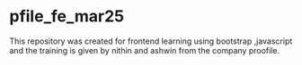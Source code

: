 # pfile_fe_mar25
This repository was created for frontend learning using bootstrap ,javascript and the training is given by nithin and ashwin from the company proofile.
